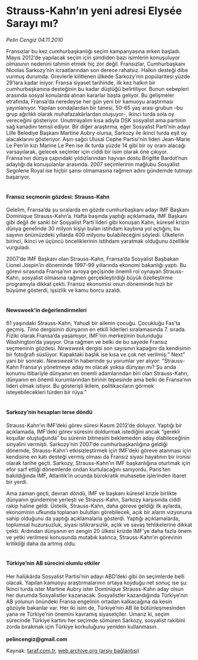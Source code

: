 # Strauss-Kahn’ın yeni adresi Elysée Sarayı mı?

*Pelin Cengiz 04.11.2010*

<div class="yazi"><p>Fransızlar bu kez cumhurbaşkanlığı seçim kampanyasına erken başladı. Mayıs 2012’de yapılacak seçim için şimdiden bazı isimlerin konuşuluyor olmasının nedenini tahmin etmek hiç zor değil. Fransızlar, Cumhurbaşkanı Nicolas Sarkozy’nin icraatlarından son derece rahatsız. Halkın desteği dibe vurmuş durumda. Grevlerle kilitlenen ülkede Sarkozy’nin popülaritesi yüzde 29’lara kadar iniyor. Fransa siyaset tarihinde, ilk kez halkın bir cumhurbaşkanına desteğinin bu kadar düştüğü belirtiliyor. Bunun sebepleri arasında sosyal konularda alınan kararlar başta geliyor. Bu gelişmeler etrafında, Fransa’da neredeyse her gün yeni bir kamuoyu araştırması yayınlanıyor. Yapılan sondajlardan bir tanesi, 50-65 yaş arası grubun –bu grup ağırlıklı olarak muhafazakârlardan oluşuyor-, ikinci turda sola oy vereceğini gösteriyor. Unutmayalım kısa adıyla DSK sosyalist ama partinin sağ kanadını temsil ediyor. Bir diğer araştırma, eğer Sosyalist Parti’nin adayı Lille Belediye Başkanı Martine Aubry olursa, Sarkozy ile ikinci turda eşit oy alacaklarını gösteriyor. Aşırı sağcı Ulusal Cephe Partisi’nin lideri Jean-Marie Le Pen’in kızı Marine Le Pen ise ilk turda yüzde 14 gibi bir oy oranı alacağı varsayılarak, gelecek seçimler için ciddi bir isim olarak öne çıkıyor. Fransa’nın dünya çapındaki yıldızlarından hayvan dostu Brigitte Bardot’nun adaylığı da konuşulanlar arasında. 2007 seçimlerinin mağlubu Sosyalist Segolene Royal ise hiçbir şansı olmamasına rağmen adını gündemde tutmayı başarıyor. </p>
<h4><br/>Fransız seçmenin gözdesi: Strauss-Kahn</h4>
<p>Gelelim, Fransa’da şu sıralarda en gözde cumhurbaşkanı adayı IMF Başkanı Dominique Strauss-Kahn’a. Hafta başında yaptığı açıklamada, IMF Başkanı gibi değil de sanki bir Sosyalist Parti lideri gibi konuşan Kahn, küresel krizin dünya genelinde 30 milyon kişiyi bulan istihdam kaybına yol açtığını, bu sayının önümüzdeki yıllarda 400 milyonu bulabileceğini söyledi. Ülkelerin birinci, ikinci ve üçüncü önceliklerinin istihdam yaratmak olduğunu özellikle vurguladı. </p>
<p>2007’de IMF Başkanı olan Strauss-Kahn, Fransa’da Sosyalist Başbakan Lionel Jospin’in döneminde 1997-99 yıllarında ekonomi bakanlığı yaptı. Bu görevi sırasında Fransa’nın avroya geçişinde önemli rol oynayan Strauss-Kahn, sosyalist olmasına rağmen gerçekleştirdiği büyük özelleştirme programıyla dikkat çekti. Fransız ekonomisi onun döneminde hızlı bir büyüme gösterdi, işsizlik ve kamu borcu azaldı. </p>
<h4><br/>Newsweek’in değerlendirmeleri</h4>
<p>61 yaşındaki Strauss-Kahn, Yahudi bir ailenin çocuğu. Çocukluğu Fas’ta geçmiş. <i>Time</i> dergisinin dünyanın en etkili liderleri sıralamasında 7. sırada. Fiziki olarak Fransa’da yaşamıyor, IMF’nin merkezinin bulunduğu Washington’da yaşıyor. Ona rağmen ve belki de bu sayede Fransız seçmeninin gözdesi. <i>Newsweek</i> dergisi son sayısının kapağını da kendisinin bir fotoğrafı süslüyor. Kapaktaki başlık ise kısa ve çok net verilmiş:” Next” yani bir sonraki. <i>Newsweek</i>’in haberinde şu yorumlar yer alıyor: “Strauss-Kahn Fransa’yı yönetmeye aday mı olacak yoksa dünyayı mı? Şu anda konumu itibariyle dünyanın en önemli adamlarından biri olan Strauss-Kahn, dünyanın en önemli kurumlarından birinin tepesinde ama belki de Fransa’nın lideri olmak istiyor. Bu gösterişli ikilem, politikacıların görmek isteyebilecekleri türden bir rüya.” </p>
<h4><br/>Sarkozy’nin hesapları terse döndü</h4>
<p>Strauss-Kahn’ın IMF’deki görev süresi Kasım 2012’de doluyor. Yaptığı bir açıklamada, IMF’deki görev süresini doldurmak istediğini ancak “gerekli koşullar oluştuğunda” bu sürenin bitmesini beklemeden aday olabileceğinin sinyalini vermişti. Sarkozy’nin 2007’de cumhurbaşkanlığına geldiği dönemde, Strauss-Kahn’ı etkisizleştirmek için IMF’deki göreve atanması için kendisine en katı desteği vermiş olması da Fransız siyasi hayatının bir ironisi olarak tarihe geçti. Sarkozy, Strauss-Kahn’ın IMF başkanlığına oturtmak için efor sarf ettiği dönemlerde ondan kurtulacağını sanıyordu. Paris’ten bakıldığında IMF, Atlantik’in ucunda bürokratik muhasebe işlerinden ibaret bir yerdi. </p>
<p>Ama zaman geçti, devran döndü, IMF ve başkanı küresel krizle birlikte dünyanın gündemine yerleşti ve Strauss-Kahn, Sarkozy karşısında ciddi rakip haline geldi. Üstelik, Strauss-Kahn, daha göreve geldiği ilk aylarda, ekonominin ufkunda toplanan bulutları görebilecek, açık bir alarm vizyonuna sahip olduğunu da yaptığı açıklamalarla gösterdi. Yaptığı açıklamalarda, toplumsal huzursuzluk, siyasi istikrarsızlık, açlık ve savaş tehlikelerine dikkat çekti. Ardından dünyanın en zengin 20 ülkesi krizde IMF’ye daha fazla önem ve yetki verilmesi konusunda mutabık kalınca, Strauss-Kahn’ın görevinin kritikliği daha da artmış oldu.</p>
<h4><br/>Türkiye’nin AB sürecini olumlu etkiler</h4>
<p>Her halükârda Sosyalist Partisi’nin adayı ABD’deki gibi ön seçimlerde belli olacak.<b> </b>Yapılan kamuoyu araştırmalarının ortaya koyduğu net sonuç ise şu: İkinci turda ister Martine Aubry ister Dominique Strauss-Kahn aday olsun her durumda Sosyalistler kazanacak. Sosyalistler kazandığında Türkiye’nin AB yolunun önündeki Fransa engelinin ortadan kalkacağına da kesin gözüyle bakanlar var. Her iki isim de, Türkiye’nin AB ile bütünleşmesinden yana ve Türkiye’nin önemini kavramış siyasetçiler. Umarız ki, seçim sürecinde Türkiye kartını her seçimde sömüren Sarkozy, sosyalist rakibini zorda bırakmak için Türkiye korkuluğunu yeniden kullanmasın.<br/><br/><b>pelincengiz@gmail.com</b></p></div>

Kaynak: [taraf.com.tr](m), [web.archive.org (arşiv bağlantısı)](http://web.archive.org/web/20101110130651/http://taraf.com.tr:80/pelin-cengiz/makale-strauss-kahn-in-yeni-adresi-elysee-sarayi-mi.htm)
